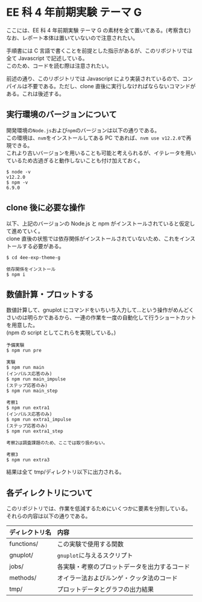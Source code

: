 # EE 科 4 年前期実験 テーマ G

ここには、EE 科 4 年前期実験 テーマ G の素材を全て置いてある。(考察含む)  
なお、レポート本体は置いていないので注意されたい。

手順書には C 言語で書くことを前提とした指示があるが、このリポジトリでは全て Javascript で記述している。  
このため、コードを読む際は注意されたい。

前述の通り、このリポジトリでは Javascript により実装されているので、コンパイルは不要である。ただし、clone 直後に実行しなければならないコマンドがある。これは後述する。

## 実行環境のバージョンについて

開発環境の`Node.js`および`npm`のバージョンは以下の通りである。  
この環境は、`nvm`をインストールしてある PC であれば、`nvm use v12.2.0`で再現できる。  
これより古いバージョンを用いることも可能と考えられるが、イテレータを用いているため古過ぎると動作しないことも付け加えておく。

```
$ node -v
v12.2.0
$ npm -v
6.9.0
```

## clone 後に必要な操作

以下、上記のバージョンの Node.js と npm がインストールされていると仮定して進めていく。  
clone 直後の状態では依存関係がインストールされていないため、これをインストールする必要がある。

```
$ cd 4ee-exp-theme-g

依存関係をインストール
$ npm i
```

## 数値計算・プロットする

数値計算して、gnuplot にコマンドをいちいち入力して...という操作がめんどくさいのは明らかであるから、一連の作業を一度の自動化して行うショートカットを用意した。  
(npm の script としてこれらを実現している。)

```
予備実験
$ npm run pre

実験
$ npm run main
(インパルス応答のみ)
$ npm run main_impulse
(ステップ応答のみ)
$ npm run main_step

考察1
$ npm run extra1
(インパルス応答のみ)
$ npm run extra1_impulse
(ステップ応答のみ)
$ npm run extra1_step

考察2は調査課題のため、ここでは取り扱わない。

考察3
$ npm run extra3
```

結果は全て tmp/ディレクトリ以下に出力される。

## 各ディレクトリについて

このリポジトリでは、作業を低減するためにいくつかに要素を分割している。  
それらの内容は以下の通りである。

| ディレクトリ名 | 内容                                         |
| :------------- | :------------------------------------------- |
| functions/     | この実験で使用する関数                       |
| gnuplot/       | `gnuplot`に与えるスクリプト                  |
| jobs/          | 各実験・考察のプロットデータを出力するコード |
| methods/       | オイラー法およびルンゲ・クッタ法のコード     |
| tmp/           | プロットデータとグラフの出力結果             |
